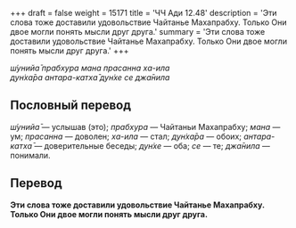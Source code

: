 +++
draft = false
weight = 15171
title = 'ЧЧ Ади 12.48'
description = 'Эти слова тоже доставили удовольствие Чайтанье Махапрабху. Только Они двое могли понять мысли друг друга.'
summary = 'Эти слова тоже доставили удовольствие Чайтанье Махапрабху. Только Они двое могли понять мысли друг друга.'
+++

_ш́унийа̄ прабхура мана прасанна ха-ила  
дун̇ха̄ра антара-катха̄ дун̇хе се джа̄нила_

## Пословный перевод

_ш́унийа̄_ — услышав (это); _прабхура_ — Чайтаньи Махапрабху; _мана_ — ум; _прасанна_ — доволен; _ха_\-_ила_ — стал; _дун̇ха̄ра_ — обоих; _антара_\-_катха̄_ — доверительные беседы; _дун̇хе_ — оба; _се_ — те; _джа̄нила_ — понимали.

## Перевод

**Эти слова тоже доставили удовольствие Чайтанье Махапрабху. Только Они двое могли понять мысли друг друга.**
